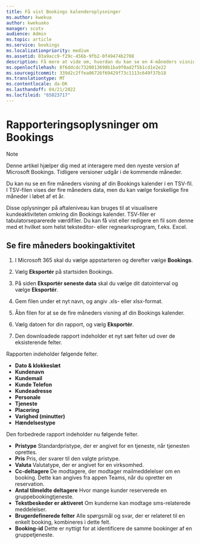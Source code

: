 ```yaml
---
title: Få vist Bookings kalenderoplysninger
ms.author: kwekua
author: kwekuako
manager: scotv
audience: Admin
ms.topic: article
ms.service: bookings
ms.localizationpriority: medium
ms.assetid: 03a9acc9-f29c-456b-9fb2-0f49474b2708
description: Få mere at vide om, hvordan du kan se en 4-måneders visning af din Bookings aktivitet
ms.openlocfilehash: 8f6ddcdc7320013698b1ba9f0ad2f5b1cd1e2e22
ms.sourcegitcommit: 339d2c2ffea06726f69429f73c1113c649f37b18
ms.translationtype: MT
ms.contentlocale: da-DK
ms.lasthandoff: 04/21/2022
ms.locfileid: "65023717"
---
```

# <a name="reporting-info-for-bookings"></a>Rapporteringsoplysninger om Bookings

> [!NOTE]
> Denne artikel hjælper dig med at interagere med den nyeste version af Microsoft Bookings. Tidligere versioner udgår i de kommende måneder.

Du kan nu se en fire måneders visning af din Bookings kalender i en TSV-fil. I TSV-filen vises der fire måneders data, men du kan vælge forskellige fire måneder i løbet af et år.

Disse oplysninger på aftaleniveau kan bruges til at visualisere kundeaktiviteten omkring din Bookings kalender. TSV-filer er tabulatorseparerede værdifiler. Du kan få vist eller redigere en fil som denne med et hvilket som helst teksteditor- eller regnearksprogram, f.eks. Excel.

## <a name="see-four-months-of-booking-activity"></a>Se fire måneders bookingaktivitet

1. I Microsoft 365 skal du vælge appstarteren og derefter vælge **Bookings**.

1. Vælg **Eksportér** på startsiden Bookings.

1. På siden **Eksportér seneste data** skal du vælge dit datointerval og vælge **Eksportér**.

1. Gem filen under et nyt navn, og angiv .xls- eller xlsx-format.

1. Åbn filen for at se de fire måneders visning af din Bookings kalender.

1. Vælg datoen for din rapport, og vælg **Eksportér**.

1. Den downloadede rapport indeholder et nyt sæt felter ud over de eksisterende felter.

Rapporten indeholder følgende felter.

 - **Dato & klokkeslæt**
- **Kundenavn**
- **Kundemail**
- **Kunde Telefon**
- **Kundeadresse**
- **Personale**
- **Tjeneste**
- **Placering**
- **Varighed (minutter)**
- **Hændelsestype**

Den forbedrede rapport indeholder nu følgende felter.

- **Pristype**   Standardpristype, der er angivet for en tjeneste, når tjenesten oprettes.
- **Pris**   Pris, der svarer til den valgte pristype.
- **Valuta**   Valutatype, der er angivet for en virksomhed.
- **Cc-deltagere**   De modtagere, der modtager mailmeddelelser om en booking. Dette kan angives fra appen Teams, når du opretter en reservation.
- **Antal tilmeldte deltagere**   Hvor mange kunder reserverede en gruppebookingtjeneste.
- **Tekstbeskeder er aktiveret**   Om kunderne kan modtage sms-relaterede meddelelser.
- **Brugerdefinerede felter**   Alle spørgsmål og svar, der er relateret til en enkelt booking, kombineres i dette felt.
- **Booking-id**   Dette er nyttigt for at identificere de samme bookinger af en gruppetjeneste.
